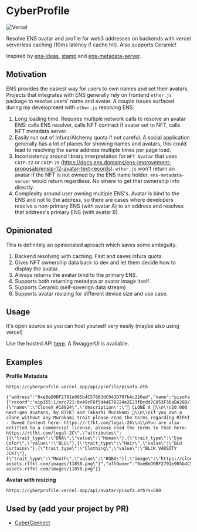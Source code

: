 # CyberProfile
![Vercel](https://therealsujitk-vercel-badge.vercel.app/?app=cyberprofile)

Resolve ENS avatar and profile for web3 addresses on backends with vercel serverless caching (10ms latency if cache hit). Also supports Ceramic!

Inspired by [ens-ideas](https://github.com/holic/ens-ideas), [stamp](stamp.fyi) and [ens-metadata-server](https://metadata.ens.domains/docs).

## Motivation
ENS provides the easiest way for users to own names and set their avatars. Projects that integrates with ENS generally rely on frontend `ether.js` package to resolve users' name and avatar. A couple issues surfaced during my development with `ether.js` resolving ENS.
1. Long loading time. Requires multiple network calls to resolve an avatar ENS: calls ENS resolver, calls NFT contract if avatar set to NFT, calls NFT metadata server.
2. Easily run out of Infura/Alchemy quota if not careful. A social application generally has a lot of places for showing names and avatars, this could lead to resolving the same address multiple times per page load.
3. Inconsistency around library interpretation for `NFT Avatar` that uses `CAIP-22` or `CAIP-29` (https://docs.ens.domains/ens-improvement-proposals/ensip-12-avatar-text-records). `ether.js` won't return an avatar if the NFT is not owned by the ENS name holder. `ens-metadata-server` would return regardless. No where to get that ownership info directly.
4. Complexity around user owning multiple ENS's. Avatar is bind to the ENS and not to the address, so there are cases where developers resolve a non-primary ENS (with avatar A) to an address and resolves that address's primary ENS (with avatar B).

## Opinionated
This is definitely an opinionated aproach which saves some ambiguity.
1. Backend resolving with caching. Fast and saves infura quota.
2. Gives NFT ownership data back to dev and let them decide how to display the avatar.
3. Always returns the avatar bind to the primary ENS.
4. Supports both returning metadata or avatar image itself.
5. Supports Ceramic (self-soverign data stream)
6. Supports avatar resizing for different device size and use case.

## Usage
It's open source so you can host yourself very easily (maybe also using vercel)

Use the hosted API [here](https://cyberprofile.vercel.app/). A SwaggerUI is available.

## Examples
**Profile Metadata**
```
https://cyberprofile.vercel.app/api/profile/pisofa.eth
```
```
{"address":"0xeBeD0BF2701e905b4C576B3dC943D797bAc226ed","name":"pisofa.eth","primaryName":"pisofa.eth","ensAvatar":{"record":"eip155:1/erc721:0x49cF6f5d44E70224e2E23fDcdd2C053F30aDA28B/11850","type":"nft:erc721","nftMetadata":"{\"name\":\"CloneX #18924\",\"description\":\"🧬 CLONE X 🧬\\n\\n20,000 next-gen Avatars, by RTFKT and Takashi Murakami 🌸\\n\\nIf you own a clone without any Murakami trait please read the terms regarding RTFKT - Owned Content here: https://rtfkt.com/legal-2A\\n\\nYou are also entitled to a commercial license, please read the terms to that here: https://rtfkt.com/legal-2C\",\"attributes\":[{\"trait_type\":\"DNA\",\"value\":\"Human\"},{\"trait_type\":\"Eye Color\",\"value\":\"BLU\"},{\"trait_type\":\"Hair\",\"value\":\"BLU Curtains\"},{\"trait_type\":\"Clothing\",\"value\":\"BLCK VARSITY JCKT\"},{\"trait_type\":\"Mouth\",\"value\":\"ROBO\"}],\"image\":\"https://clonex-assets.rtfkt.com/images/11850.png\"}","nftOwner":"0xeBeD0BF2701e905b4C576B3dC943D797bAc226ed","nftBalance":null,"nftOwned":true,"url":"https://clonex-assets.rtfkt.com/images/11850.png"}}
```
**Avatar with resizing**
```
https://cyberprofile.vercel.app/api/avatar/pisofa.eth?s=500
```

## Used by (add your project by PR)
- [CyberConnect](https://cyberconnect.me/)